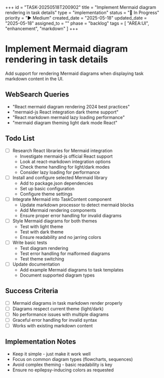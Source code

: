 +++
id = "TASK-20250518T200902"
title = "Implement Mermaid diagram rendering in task details"
type = "implementation"
status = "🔵 In Progress"
priority = "▶️ Medium"
created_date = "2025-05-18"
updated_date = "2025-05-18"
assigned_to = ""
phase = "backlog"
tags = [ "AREA:UI", "enhancement", "markdown" ]
+++

# Implement Mermaid diagram rendering in task details

Add support for rendering Mermaid diagrams when displaying task markdown content in the UI.

## WebSearch Queries
- "React mermaid diagram rendering 2024 best practices"
- "mermaid-js React integration dark theme support"
- "React markdown mermaid lazy loading performance"
- "mermaid diagram theming light dark mode React"

## Todo List
- [ ] Research React libraries for Mermaid integration
  - Investigate mermaid-js official React support
  - Look at react-markdown integration options
  - Check theme handling for light/dark modes
  - Consider lazy loading for performance
- [ ] Install and configure selected Mermaid library
  - Add to package.json dependencies
  - Set up basic configuration
  - Configure theme settings
- [ ] Integrate Mermaid into TaskContent component
  - Update markdown processor to detect mermaid blocks
  - Add Mermaid rendering components
  - Ensure proper error handling for invalid diagrams
- [ ] Style Mermaid diagrams for both themes
  - Test with light theme
  - Test with dark theme
  - Ensure readability and no jarring colors
- [ ] Write basic tests
  - Test diagram rendering
  - Test error handling for malformed diagrams
  - Test theme switching
- [ ] Update documentation
  - Add example Mermaid diagrams to task templates
  - Document supported diagram types

## Success Criteria
- [ ] Mermaid diagrams in task markdown render properly
- [ ] Diagrams respect current theme (light/dark)
- [ ] No performance issues with multiple diagrams
- [ ] Graceful error handling for invalid syntax
- [ ] Works with existing markdown content

## Implementation Notes
- Keep it simple - just make it work well
- Focus on common diagram types (flowcharts, sequences)
- Avoid complex theming - basic readability is key
- Ensure no epilepsy-inducing colors as requested
